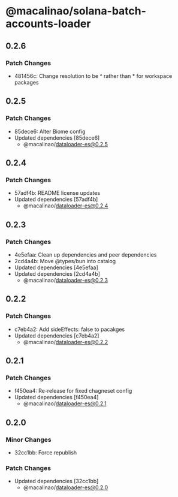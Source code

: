 # @macalinao/solana-batch-accounts-loader

## 0.2.6

### Patch Changes

- 481456c: Change resolution to be ^ rather than \* for workspace packages

## 0.2.5

### Patch Changes

- 85dece6: Alter Biome config
- Updated dependencies [85dece6]
  - @macalinao/dataloader-es@0.2.5

## 0.2.4

### Patch Changes

- 57adf4b: README license updates
- Updated dependencies [57adf4b]
  - @macalinao/dataloader-es@0.2.4

## 0.2.3

### Patch Changes

- 4e5efaa: Clean up dependencies and peer dependencies
- 2cd4a4b: Move @types/bun into catalog
- Updated dependencies [4e5efaa]
- Updated dependencies [2cd4a4b]
  - @macalinao/dataloader-es@0.2.3

## 0.2.2

### Patch Changes

- c7eb4a2: Add sideEffects: false to pacakges
- Updated dependencies [c7eb4a2]
  - @macalinao/dataloader-es@0.2.2

## 0.2.1

### Patch Changes

- f450ea4: Re-release for fixed chagneset config
- Updated dependencies [f450ea4]
  - @macalinao/dataloader-es@0.2.1

## 0.2.0

### Minor Changes

- 32cc1bb: Force republish

### Patch Changes

- Updated dependencies [32cc1bb]
  - @macalinao/dataloader-es@0.2.0
